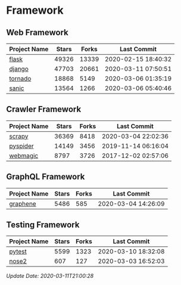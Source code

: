 # Framework

## Web Framework

| Project Name | Stars | Forks | Last Commit |
| ------------ | ----- | ----- | ----------- |
| [flask](https://github.com/pallets/flask) | 49326 | 13339 | 2020-02-15 18:40:32 |
| [django](https://github.com/django/django) | 47703 | 20661 | 2020-03-11 07:50:51 |
| [tornado](https://github.com/tornadoweb/tornado) | 18868 | 5149 | 2020-03-06 01:35:19 |
| [sanic](https://github.com/huge-success/sanic) | 13564 | 1266 | 2020-03-06 05:40:46 |

## Crawler Framework

| Project Name | Stars | Forks | Last Commit |
| ------------ | ----- | ----- | ----------- |
| [scrapy](https://github.com/scrapy/scrapy) | 36369 | 8418 | 2020-03-04 22:02:36 |
| [pyspider](https://github.com/binux/pyspider) | 14149 | 3456 | 2019-11-14 06:16:04 |
| [webmagic](https://github.com/code4craft/webmagic) | 8797 | 3726 | 2017-12-02 02:57:06 |

## GraphQL Framework

| Project Name | Stars | Forks | Last Commit |
| ------------ | ----- | ----- | ----------- |
| [graphene](https://github.com/graphql-python/graphene) | 5486 | 585 | 2020-03-04 14:26:09 |

## Testing Framework

| Project Name | Stars | Forks | Last Commit |
| ------------ | ----- | ----- | ----------- |
| [pytest](https://github.com/pytest-dev/pytest) | 5599 | 1323 | 2020-03-10 18:32:08 |
| [nose2](https://github.com/nose-devs/nose2) | 607 | 127 | 2020-03-03 16:52:03 |

*Update Date: 2020-03-11T21:00:28*